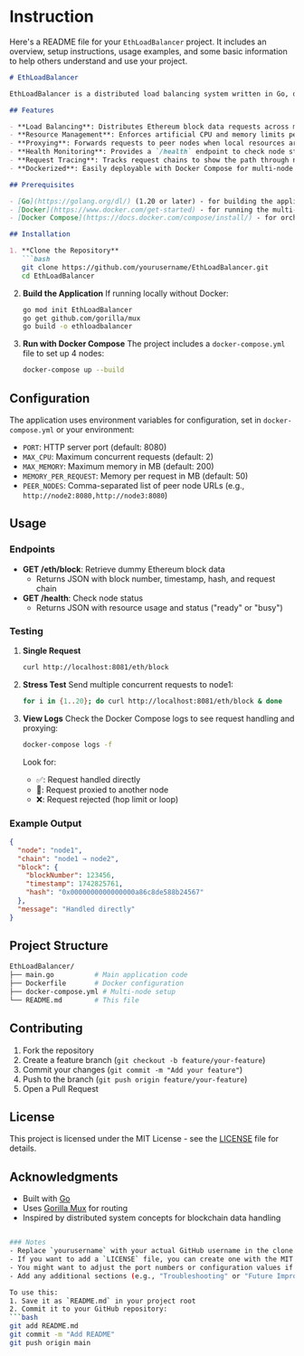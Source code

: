 
# Instruction

Here's a README file for your `EthLoadBalancer` project. It includes an overview, setup instructions, usage examples, and some basic information to help others understand and use your project.

```markdown
# EthLoadBalancer

EthLoadBalancer is a distributed load balancing system written in Go, designed to handle Ethereum block data requests across multiple nodes. It simulates resource constraints (CPU and memory) and proxies requests to other nodes when a single node is overloaded, ensuring efficient request distribution in a cluster.

## Features

- **Load Balancing**: Distributes Ethereum block data requests across multiple nodes based on resource availability.
- **Resource Management**: Enforces artificial CPU and memory limits per node.
- **Proxying**: Forwards requests to peer nodes when local resources are exhausted.
- **Health Monitoring**: Provides a `/health` endpoint to check node status.
- **Request Tracing**: Tracks request chains to show the path through nodes.
- **Dockerized**: Easily deployable with Docker Compose for multi-node testing.

## Prerequisites

- [Go](https://golang.org/dl/) (1.20 or later) - for building the application
- [Docker](https://www.docker.com/get-started) - for running the multi-node setup
- [Docker Compose](https://docs.docker.com/compose/install/) - for orchestrating multiple nodes

## Installation

1. **Clone the Repository**
   ```bash
   git clone https://github.com/yourusername/EthLoadBalancer.git
   cd EthLoadBalancer
   ```

2. **Build the Application**
   If running locally without Docker:

   ```bash
   go mod init EthLoadBalancer
   go get github.com/gorilla/mux
   go build -o ethloadbalancer
   ```

3. **Run with Docker Compose**
   The project includes a `docker-compose.yml` file to set up 4 nodes:

   ```bash
   docker-compose up --build
   ```

## Configuration

The application uses environment variables for configuration, set in `docker-compose.yml` or your environment:

- `PORT`: HTTP server port (default: 8080)
- `MAX_CPU`: Maximum concurrent requests (default: 2)
- `MAX_MEMORY`: Maximum memory in MB (default: 200)
- `MEMORY_PER_REQUEST`: Memory per request in MB (default: 50)
- `PEER_NODES`: Comma-separated list of peer node URLs (e.g., `http://node2:8080,http://node3:8080`)

## Usage

### Endpoints

- **GET /eth/block**: Retrieve dummy Ethereum block data
  - Returns JSON with block number, timestamp, hash, and request chain
- **GET /health**: Check node status
  - Returns JSON with resource usage and status ("ready" or "busy")

### Testing

1. **Single Request**

   ```bash
   curl http://localhost:8081/eth/block
   ```

2. **Stress Test**
   Send multiple concurrent requests to node1:

   ```bash
   for i in {1..20}; do curl http://localhost:8081/eth/block & done
   ```

3. **View Logs**
   Check the Docker Compose logs to see request handling and proxying:

   ```bash
   docker-compose logs -f
   ```

   Look for:
   - ✅: Request handled directly
   - 🔀: Request proxied to another node
   - ❌: Request rejected (hop limit or loop)

### Example Output

```json
{
  "node": "node1",
  "chain": "node1 → node2",
  "block": {
    "blockNumber": 123456,
    "timestamp": 1742825761,
    "hash": "0x0000000000000000a86c8de588b24567"
  },
  "message": "Handled directly"
}
```

## Project Structure

```bash
EthLoadBalancer/
├── main.go          # Main application code
├── Dockerfile       # Docker configuration
├── docker-compose.yml # Multi-node setup
└── README.md        # This file
```

## Contributing

1. Fork the repository
2. Create a feature branch (`git checkout -b feature/your-feature`)
3. Commit your changes (`git commit -m "Add your feature"`)
4. Push to the branch (`git push origin feature/your-feature`)
5. Open a Pull Request

## License

This project is licensed under the MIT License - see the [LICENSE](LICENSE) file for details.

## Acknowledgments

- Built with [Go](https://golang.org/)
- Uses [Gorilla Mux](https://github.com/gorilla/mux) for routing
- Inspired by distributed system concepts for blockchain data handling

```bash

### Notes
- Replace `yourusername` with your actual GitHub username in the clone URL.
- If you want to add a `LICENSE` file, you can create one with the MIT License text or your preferred license.
- You might want to adjust the port numbers or configuration values if you modified them in your implementation.
- Add any additional sections (e.g., "Troubleshooting" or "Future Improvements") as needed.

To use this:
1. Save it as `README.md` in your project root
2. Commit it to your GitHub repository:
```bash
git add README.md
git commit -m "Add README"
git push origin main
```
